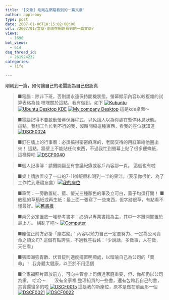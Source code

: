 ```yaml
---
title: '[文章] 剛剛在網路看到的一篇文章'
author: appleboy
type: post
date: 2007-01-06T10:15:02+00:00
url: /2007/01/文章-剛剛在網路看到的一篇文章/
views:
  - 1690
bot_views:
  - 614
dsq_thread_id:
  - 261924232
categories:
  - life

---
```

剛剛到一篇，如何讓自己的老闆認為自己很認真 

> ■電腦：除非下班，否則請永遠保持開機狀態，螢幕顯示內容以較複雜的試算表格為佳 嘿嘿關於這點，我有做到，如下 [<img src="https://i2.wp.com/farm1.static.flickr.com/140/339401086_4a5b967054.jpg?resize=500%2C400&#038;ssl=1" alt="Kubuntu" data-recalc-dims="1" />][1] [<img src="https://i1.wp.com/farm1.static.flickr.com/136/325838356_551106bd90.jpg?resize=500%2C400&#038;ssl=1" alt="Ubuntu Desktop KDE" data-recalc-dims="1" />][2] [<img src="https://i2.wp.com/farm1.static.flickr.com/113/303330709_95baa65e71.jpg?resize=500%2C375&#038;ssl=1" alt="My company Desktop" data-recalc-dims="1" />][3] 這是kde桌面～ <!--more-->

> ■電腦記得不要啟動螢幕保護程式，以免讓人以為你處在暫停休息狀態。 這點，我想工作忙到不行的我，沒時間稿這種東西，看我的座位就知道 [<img src="https://i0.wp.com/farm1.static.flickr.com/138/340498126_2198213eae.jpg?resize=500%2C375&#038;ssl=1" alt="DSCF0024" data-recalc-dims="1" />][4] 

> ■釘在牆上的行事曆：必須搞得密密麻麻的，老闆交待的用紅筆給他圈出來！ 這點，牆壁上不能貼任何東西，不過我忙到螢幕上貼了很多便條紙，這樣算吧 [<img src="https://i2.wp.com/farm1.static.flickr.com/131/340495949_f5a870456d.jpg?resize=500%2C375&#038;ssl=1" alt="DSCF0040" data-recalc-dims="1" />][5] 

> ■個人記事簿：請攤開翻至有會議紀錄或客戶內容那一頁。 這個也有啦 

> ■桌上請放置咬了一口的7-11御飯糰和喝到一半的果汁。(表示你很忙、為了工作忙到廢寢忘食）[<img src="https://i0.wp.com/farm1.static.flickr.com/157/339394233_006dede54d.jpg?resize=500%2C375&#038;ssl=1" alt="我的座位" data-recalc-dims="1" />][6] 

> ■筆筒：一旁散置紅、藍、螢光三種顏色的筆及立可白，蓋子均須打開！
> ■散亂的草稿紙或再生紙：最上面一張寫了一些東西，但字跡很草，有點看不懂最好。[<img src="https://i0.wp.com/farm1.static.flickr.com/129/339377500_db8d8a9ed9.jpg?resize=500%2C375&#038;ssl=1" alt="舊書推" data-recalc-dims="1" />][7] 

> ■桌旁必定置放一堆參考書本：必須以專業書籍為主，其中一本攤開擺置於最上方。 構亂了吧～ [<img src="https://i0.wp.com/farm1.static.flickr.com/135/339377580_fbda497e88.jpg?resize=500%2C375&#038;ssl=1" alt="Computer" data-recalc-dims="1" />][8] 

> ■座位正前方必掛「座右銘」：內容以勉力自己一定要努力、一定為公司賣命之類文句? 這個有點誇張，不過我座右銘：「少說話，多做事，人在做，天在看」 

> ■張國洲強胃散、伏冒錠則適度擺置明顯處，以暗喻自己為公司的「賣命」！ 我身體太健康，以至於不用這個 

> ■全家福照片置放前方，可向主管會上司傳達家庭重要，但，你卻仍以公司為重。 哈哈～　　沒有全家福 整理組買的一些書，還有包跨我自己的書，其實還蠻多的啦 [<img src="https://i0.wp.com/farm1.static.flickr.com/126/340499301_f364647f25.jpg?resize=500%2C375&#038;ssl=1" alt="DSCF0015" data-recalc-dims="1" />][9] 這是我的新座位，原本是做在前面那一個 [<img src="https://i0.wp.com/farm1.static.flickr.com/137/340498636_5a0d030b57.jpg?resize=500%2C375&#038;ssl=1" alt="DSCF0021" data-recalc-dims="1" />][10] [<img src="https://i2.wp.com/farm1.static.flickr.com/130/340498500_b6bb26521e.jpg?resize=500%2C375&#038;ssl=1" alt="DSCF0022" data-recalc-dims="1" />][11]

 [1]: https://www.flickr.com/photos/appleboy/339401086/ "Photo Sharing"
 [2]: https://www.flickr.com/photos/appleboy/325838356/ "Photo Sharing"
 [3]: https://www.flickr.com/photos/appleboy/303330709/ "Photo Sharing"
 [4]: https://www.flickr.com/photos/appleboy/340498126/ "Photo Sharing"
 [5]: https://www.flickr.com/photos/appleboy/340495949/ "Photo Sharing"
 [6]: https://www.flickr.com/photos/appleboy/339394233/ "Photo Sharing"
 [7]: https://www.flickr.com/photos/appleboy/339377500/ "Photo Sharing"
 [8]: https://www.flickr.com/photos/appleboy/339377580/ "Photo Sharing"
 [9]: https://www.flickr.com/photos/appleboy/340499301/ "Photo Sharing"
 [10]: https://www.flickr.com/photos/appleboy/340498636/ "Photo Sharing"
 [11]: https://www.flickr.com/photos/appleboy/340498500/ "Photo Sharing"